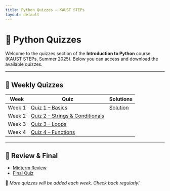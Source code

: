 ```yaml
---
title: Python Quizzes – KAUST STEPs
layout: default
---
```


# 🧪 Python Quizzes  
Welcome to the quizzes section of the **Introduction to Python** course (KAUST STEPs, Summer 2025). Below you can access and download the available quizzes.

---

## 📅 Weekly Quizzes

| Week | Quiz | Solutions |
|------|------|-----------|
| Week 1 | [Quiz 1 – Basics](quizzes/Quiz1.pdf) | [Solution](quizzes/Quiz1_Solutions.pdf) |
| Week 2 | [Quiz 2 – Strings & Conditionals](quizzes/Quiz2.pdf) |  |
| Week 3 | [Quiz 3 – Loops](quizzes/Quiz3.pdf) |  |
| Week 4 | [Quiz 4 – Functions](quizzes/Quiz4.pdf) |  |

---

## 📝 Review & Final

- [Midterm Review](quizzes/Midterm_Review.pdf)
- [Final Quiz](quizzes/Final.pdf)

📌 *More quizzes will be added each week. Check back regularly!*

